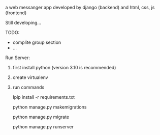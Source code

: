 a web messanger app developed by django (backend) and html, css, js (frontend)

Still developing...

TODO:
  - complite group section
  - ...

Run Server:
1. first install python (version 3.10 is recommended)
2. create virtualenv
3. run commands
   
    Ipip install -r requirements.txt

    python manage.py makemigrations
  
    python manage.py migrate
  
    python manage.py runserver
